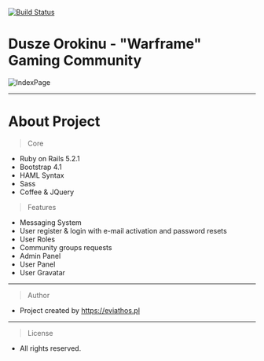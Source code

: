 [![Build Status](https://travis-ci.com/Eviath/dusze-orokinu.svg?token=zyxZxqWQUqpV3Z3nzsP8&branch=master)](https://travis-ci.com/Eviath/dusze-orokinu)

# Dusze Orokinu - "Warframe" Gaming Community



![IndexPage](https://i.imgur.com/gvUAZ9N.jpg)

---

# About Project

> Core
- Ruby on Rails 5.2.1
- Bootstrap 4.1
- HAML Syntax
- Sass
- Coffee & JQuery

 
> Features
- Messaging System
- User register & login with e-mail activation and password resets
- User Roles
- Community groups requests
- Admin Panel
- User Panel
- User Gravatar


---

> Author
- Project created by https://eviathos.pl

---

> License
- All rights reserved.


